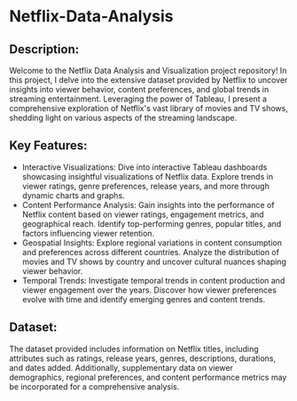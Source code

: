 # Netflix-Data-Analysis

## Description:
Welcome to the Netflix Data Analysis and Visualization project repository! In this project, I delve into the extensive dataset provided by Netflix to uncover insights into viewer behavior, content preferences, and global trends in streaming entertainment. Leveraging the power of Tableau, I present a comprehensive exploration of Netflix's vast library of movies and TV shows, shedding light on various aspects of the streaming landscape.

## Key Features:
- Interactive Visualizations: Dive into interactive Tableau dashboards showcasing insightful visualizations of Netflix data. Explore trends in viewer ratings, genre preferences, release years, and more through dynamic charts and graphs.
- Content Performance Analysis: Gain insights into the performance of Netflix content based on viewer ratings, engagement metrics, and geographical reach. Identify top-performing genres, popular titles, and factors influencing viewer retention.
- Geospatial Insights: Explore regional variations in content consumption and preferences across different countries. Analyze the distribution of movies and TV shows by country and uncover cultural nuances shaping viewer behavior.
- Temporal Trends: Investigate temporal trends in content production and viewer engagement over the years. Discover how viewer preferences evolve with time and identify emerging genres and content trends.

## Dataset:
The dataset provided includes information on Netflix titles, including attributes such as ratings, release years, genres, descriptions, durations, and dates added. Additionally, supplementary data on viewer demographics, regional preferences, and content performance metrics may be incorporated for a comprehensive analysis.
